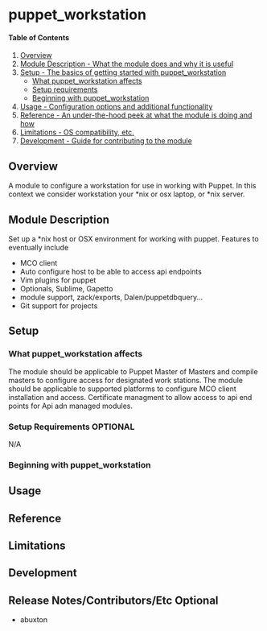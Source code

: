 # puppet_workstation

#### Table of Contents

1. [Overview](#overview)
2. [Module Description - What the module does and why it is useful](#module-description)
3. [Setup - The basics of getting started with puppet_workstation](#setup)
    * [What puppet_workstation affects](#what-puppet_workstation-affects)
    * [Setup requirements](#setup-requirements)
    * [Beginning with puppet_workstation](#beginning-with-puppet_workstation)
4. [Usage - Configuration options and additional functionality](#usage)
5. [Reference - An under-the-hood peek at what the module is doing and how](#reference)
5. [Limitations - OS compatibility, etc.](#limitations)
6. [Development - Guide for contributing to the module](#development)

## Overview

A module to configure a workstation for use in working with Puppet. In this context we consider workstation your
*nix or osx laptop, or *nix server. 

## Module Description

Set up a *nix host or OSX environment for working with puppet. Features to eventually include

* MCO client
* Auto configure host to be able to access api endpoints
* Vim plugins for puppet 
* Optionals, Sublime, Gapetto
* module support, zack/exports, Dalen/puppetdbquery...
* Git support for projects
## Setup

### What puppet_workstation affects

The module should be applicable to Puppet Master of Masters and compile masters to configure access for designated work stations. 
The module should be applicable to supported platforms to configure MCO client installation and access.
Certificate managment to allow access to api end points for Api adn managed modules.


### Setup Requirements **OPTIONAL**

N/A

### Beginning with puppet_workstation


## Usage


## Reference


## Limitations


## Development


## Release Notes/Contributors/Etc **Optional**
* abuxton

